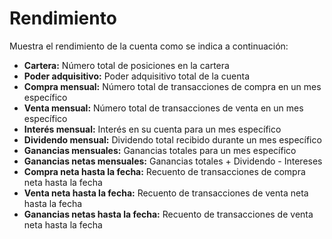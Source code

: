 # **Rendimiento**

Muestra el rendimiento de la cuenta como se indica a continuación:
- **Cartera:** Número total de posiciones en la cartera
- **Poder adquisitivo:** Poder adquisitivo total de la cuenta
- **Compra mensual:** Número total de transacciones de compra en un mes específico
- **Venta mensual:** Número total de transacciones de venta en un mes específico
- **Interés mensual:** Interés en su cuenta para un mes específico
- **Dividendo mensual:** Dividendo total recibido durante un mes específico
- **Ganancias mensuales:** Ganancias totales para un mes específico
- **Ganancias netas mensuales:** Ganancias totales + Dividendo - Intereses
- **Compra neta hasta la fecha:** Recuento de transacciones de compra neta hasta la fecha
- **Venta neta hasta la fecha:** Recuento de transacciones de venta neta hasta la fecha
- **Ganancias netas hasta la fecha:** Recuento de transacciones de venta neta hasta la fecha
